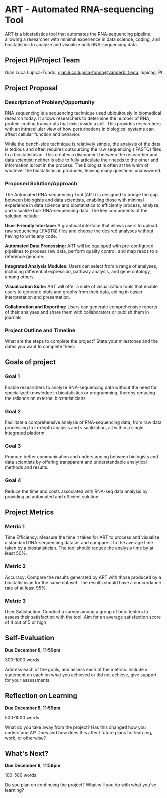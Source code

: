 # ART - Automated RNA-sequencing Tool
ART is a biostatistics tool that automates the RNA-sequencing pipeline, allowing a researcher with minimal experience in data science, coding, and biostatistics to analyze and visualize bulk RNA-sequencing data. 

## Project PI/Project Team 
Gian Luca Lupica-Tondo, gian.luca.lupica-tondo@vanderbilt.edu, lupicag, PI

## Project Proposal 

### Description of Problem/Opportunity
RNA sequencing is a sequencing technique used ubiquitously in biomedical research today. It allows researchers to determine the number of RNA, protein-coding transcripts that exist inside a cell. This provides researchers with an intracellular view of how perturbations in biological systems can affect cellular function and behavior. 

While the bench-side technique is relatively simple, the analysis of the data is tedious and often requires outsourcing the raw sequencing (.FASTQ) files to a biostatistician. This creates a disconnect between the researcher and data scientist: neither is able to fully articulate their needs to the other and information is lost in the process. The biologist is often at the whim of whatever the biostatistician produces, leaving many questions unanswered. 

### Proposed Solution/Approach
The Automated RNA-sequencing Tool (ART) is designed to bridge the gap between biologists and data scientists, enabling those with minimal experience in data science and biostatistics to efficiently process, analyze, and visualize bulk RNA-sequencing data. The key components of the solution include:

**User-Friendly Interface:** A graphical interface that allows users to upload raw sequencing (.FASTQ) files and choose the desired analyses without having to write any code.

**Automated Data Processing:** ART will be equipped with pre-configured pipelines to process raw data, perform quality control, and map reads to a reference genome.

**Integrated Analysis Modules:** Users can select from a range of analyses, including differential expression, pathway analysis, and gene ontology, among others.

**Visualization Suite:** ART will offer a suite of visualization tools that enable users to generate plots and graphs from their data, aiding in easier interpretation and presentation.

**Collaboration and Reporting:** Users can generate comprehensive reports of their analyses and share them with collaborators or publish them in journals.

### Project Outline and Timeline
What are the steps to complete the project? State your milestones and the dates you want to complete them. 

## Goals of project 

### Goal 1 
Enable researchers to analyze RNA-sequencing data without the need for specialized knowledge in biostatistics or programming, thereby reducing the reliance on external biostatisticians.
### Goal 2
Facilitate a comprehensive analysis of RNA-sequencing data, from raw data processing to in-depth analysis and visualization, all within a single integrated platform.
### Goal 3
Promote better communication and understanding between biologists and data scientists by offering transparent and understandable analytical methods and results.
### Goal 4
Reduce the time and costs associated with RNA-seq data analysis by providing an automated and efficient solution.

## Project Metrics 

### Metric 1
Time Efficiency: Measure the time it takes for ART to process and visualize a standard RNA-sequencing dataset and compare it to the average time taken by a biostatistician. The tool should reduce the analysis time by at least 50%.

### Metric 2
Accuracy: Compare the results generated by ART with those produced by a biostatistician for the same dataset. The results should have a concordance rate of at least 95%.

### Metric 3
User Satisfaction: Conduct a survey among a group of beta testers to assess their satisfaction with the tool. Aim for an average satisfaction score of 4 out of 5 or high

## Self-Evaluation
**Due December 8, 11:59pm**

300-1000 words

Address each of the goals, and assess each of the metrics. Include a statement on each on what you achieved or did not achieve, give support for your assessments.

## Reflection on Learning
**Due December 8, 11:59pm**

500-1000 words

What do you take away from the project? Has this changed how you understand AI? Does and how does this affect future plans for learning, work, or otherwise?

## What's Next?
**Due December 8, 11:59pm**

100-500 words

Do you plan on continuing the project? What will you do with what you've learning?
